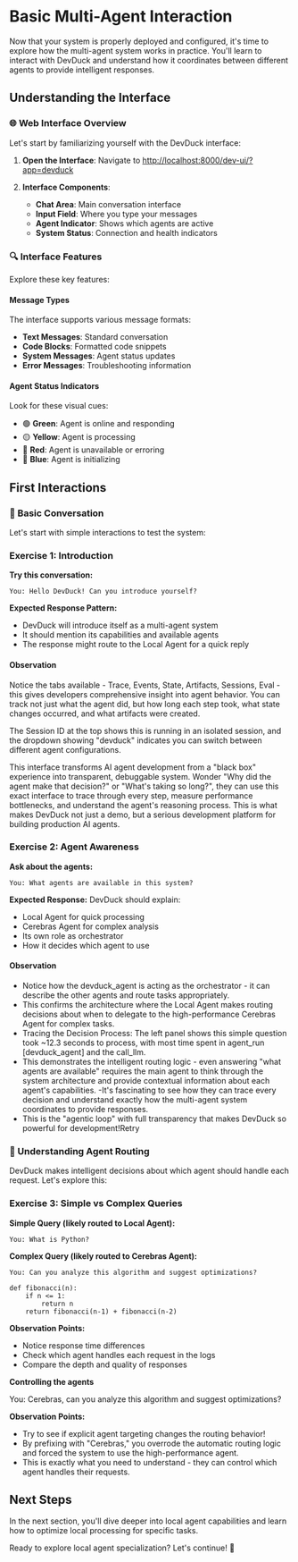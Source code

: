 # Basic Multi-Agent Interaction

Now that your system is properly deployed and configured, it's time to explore how the multi-agent system works in practice. You'll learn to interact with DevDuck and understand how it coordinates between different agents to provide intelligent responses.

## Understanding the Interface

### 🌐 Web Interface Overview

Let's start by familiarizing yourself with the DevDuck interface:

1. **Open the Interface**: Navigate to [http://localhost:8000/dev-ui/?app=devduck](http://localhost:8000/dev-ui/?app=devduck)

2. **Interface Components**:
   - **Chat Area**: Main conversation interface
   - **Input Field**: Where you type your messages
   - **Agent Indicator**: Shows which agents are active
   - **System Status**: Connection and health indicators

### 🔍 Interface Features

Explore these key features:

#### Message Types
The interface supports various message formats:
- **Text Messages**: Standard conversation
- **Code Blocks**: Formatted code snippets
- **System Messages**: Agent status updates
- **Error Messages**: Troubleshooting information

#### Agent Status Indicators
Look for these visual cues:
- 🟢 **Green**: Agent is online and responding
- 🟡 **Yellow**: Agent is processing
- 🔴 **Red**: Agent is unavailable or erroring
- 🔵 **Blue**: Agent is initializing

## First Interactions

### 🤖 Basic Conversation

Let's start with simple interactions to test the system:

### Exercise 1: Introduction

**Try this conversation:**

```
You: Hello DevDuck! Can you introduce yourself?
```

**Expected Response Pattern:**
- DevDuck will introduce itself as a multi-agent system
- It should mention its capabilities and available agents
- The response might route to the Local Agent for a quick reply

#### Observation

Notice the tabs available - Trace, Events, State, Artifacts, Sessions, Eval - this gives developers comprehensive insight into agent behavior. 
You can track not just what the agent did, but how long each step took, what state changes occurred, and what artifacts were created. 

The Session ID at the top shows this is running in an isolated session, and the dropdown showing "devduck" indicates you can switch between different agent configurations.

 This interface transforms AI agent development from a "black box" experience into transparent, debuggable system. Wonder "Why did the agent make that decision?" or "What's taking so long?", they can use this exact interface to trace through every step, measure performance bottlenecks, and understand the agent's reasoning process. This is what makes DevDuck not just a demo, but a serious development platform for building production AI agents.



### Exercise 2: Agent Awareness

**Ask about the agents:**

```
You: What agents are available in this system?
```

**Expected Response:**
DevDuck should explain:
- Local Agent for quick processing
- Cerebras Agent for complex analysis
- Its own role as orchestrator
- How it decides which agent to use

#### Observation

- Notice how the devduck_agent is acting as the orchestrator - it can describe the other agents and route tasks appropriately.
- This confirms the architecture where the Local Agent  makes routing decisions about when to delegate to the high-performance Cerebras Agent for complex tasks.
- Tracing the Decision Process: The left panel shows this simple question took ~12.3 seconds to process, with most time spent in agent_run [devduck_agent] and the call_llm.
- This demonstrates the intelligent routing logic - even answering "what agents are available" requires the main agent to think through the system architecture and provide contextual information about each agent's capabilities.
-It's fascinating to see how they can trace every decision and understand exactly how the multi-agent system coordinates to provide responses.
- This is the "agentic loop" with full transparency that makes DevDuck so powerful for development!Retry

### 🧠 Understanding Agent Routing

DevDuck makes intelligent decisions about which agent should handle each request. Let's explore this:

### Exercise 3: Simple vs Complex Queries

**Simple Query (likely routed to Local Agent):**
```
You: What is Python?
```

**Complex Query (likely routed to Cerebras Agent):**
```
You: Can you analyze this algorithm and suggest optimizations?

def fibonacci(n):
    if n <= 1:
        return n
    return fibonacci(n-1) + fibonacci(n-2)
```

**Observation Points:**
- Notice response time differences
- Check which agent handles each request in the logs
- Compare the depth and quality of responses


**Controlling the agents**

You: Cerebras, can you analyze this algorithm and suggest optimizations?

**Observation Points:**

- Try to see if explicit agent targeting changes the routing behavior!
- By prefixing with "Cerebras," you overrode the automatic routing logic and forced the system to use the high-performance agent.
- This is exactly what you need to understand - they can control which agent handles their requests.



## Next Steps

In the next section, you'll dive deeper into local agent capabilities and learn how to optimize local processing for specific tasks.

Ready to explore local agent specialization? Let's continue! 🚀


